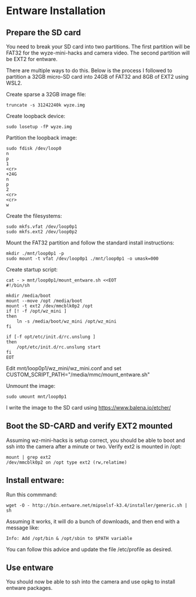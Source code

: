 # Entware Installation

## Prepare the SD card
You need to break your SD card into two partitions.  The first partition will be FAT32 for the wyze-mini-hacks and camera video.  The second partition will be EXT2 for entware.

There are multiple ways to do this.  Below is the process I followed to partition a 32GB micro-SD card into 24GB of FAT32 and 8GB of EXT2 using WSL2.

Create sparse a 32GB image file:
```shell
truncate -s 31242240k wyze.img
```
Create loopback device:
```shell
sudo losetup -fP wyze.img
```

Partition the loopback image:
```shell
sudo fdisk /dev/loop0
n
p
1
<cr>
+24G
n
p
2
<cr>
<cr>
w
```

Create the filesystems:
```shell
sudo mkfs.vfat /dev/loop0p1
sudo mkfs.ext2 /dev/loop0p2
```

Mount the FAT32 partition and follow the standard install instructions:
```shell
mkdir ./mnt/loop0p1 -p
sudo mount -t vfat /dev/loop0p1 ./mnt/loop0p1 -o umask=000
```

Create startup script:
```shell
cat - > mnt/loop0p1/mount_entware.sh <<EOT
#!/bin/sh

mkdir /media/boot
mount --move /opt /media/boot
mount -t ext2 /dev/mmcblk0p2 /opt
if [! -f /opt/wz_mini ]
then
    ln -s /media/boot/wz_mini /opt/wz_mini
fi

if [-f opt/etc/init.d/rc.unslung ]
then
    /opt/etc/init.d/rc.unslung start
fi
EOT
```

Edit mnt/loop0p1/wz_mini/wz_mini.conf and set CUSTOM_SCRIPT_PATH="/media/mmc/mount_entware.sh"

Unmount the image:
```shell
sudo umount mnt/loop0p1
```

I write the image to the SD card using https://www.balena.io/etcher/

## Boot the SD-CARD and verify EXT2 mounted
Assuming wz-mini-hacks is setup correct, you should be able to boot and ssh into the camera after a minute or two.  Verify ext2 is mounted in /opt:
```shell
mount | grep ext2
/dev/mmcblk0p2 on /opt type ext2 (rw,relatime)
```

## Install entware:
Run this commmand:
```shell
wget -O - http://bin.entware.net/mipselsf-k3.4/installer/generic.sh | sh
```
Assuming it works, it will do a bunch of downloads, and then end with a message like:
```shell
Info: Add /opt/bin & /opt/sbin to $PATH variable
```

You can follow this advice and update the file /etc/profile as desired.

## Use entware
You should now be able to ssh into the camera and use opkg to install entware packages.
